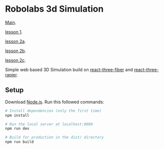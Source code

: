 # Robolabs 3d Simulation


[Main](https://robolabssimulation.vercel.app).

[lesson 1](https://lesson1-robolabssimulation.vercel.app).

[lesson 2a](https://lesson2a-robolabssimulation.vercel.app).

[lesson 2b](https://lesson2b-robolabssimulation.vercel.app).

[lesson 2c](https://lesson2c-robolabssimulation.vercel.app).


Simple web based 3D Simulation build on [react-three-fiber](https://github.com/pmndrs/react-three-fiber) and [react-three-rapier](https://github.com/pmndrs/react-three-rapier). 

## Setup

Download [Node.js](https://nodejs.org/en/download). Run this followed commands:

```bash
# Install dependencies (only the first time)
npm install

# Run the local server at localhost:8080
npm run dev

# Build for production in the dist/ directory
npm run build
```
